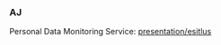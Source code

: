 ### AJ
Personal Data Monitoring Service: [presentation/esitlus](http://e-gov.github.io/AJ/Presentation/)
